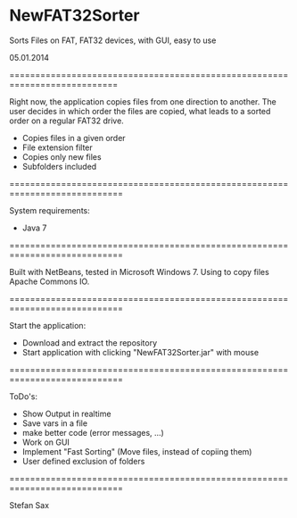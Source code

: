 NewFAT32Sorter
==============

Sorts Files on FAT, FAT32 devices, with GUI, easy to use



05.01.2014


 ===========================================================================

Right now, the application copies files from one direction to another. The user 
decides in which order the files are copied, what leads to a sorted order on a 
regular FAT32 drive.


 - Copies files in a given order
 - File extension filter
 - Copies only new files
 - Subfolders included

 ============================================================================

System requirements:
 - Java 7

 ============================================================================

Built with NetBeans, tested in Microsoft Windows 7. 
Using to copy files Apache Commons IO.

 ============================================================================

Start the application:
 - Download and extract the repository
 - Start application with clicking "NewFAT32Sorter.jar" with mouse
 
 ============================================================================
 
 
 ToDo's:
  - Show Output in realtime
  - Save vars in a file
  - make better code (error messages, ...)
  - Work on GUI 
  - Implement "Fast Sorting" (Move files, instead of copiing them)
  - User defined exclusion of folders
 
 ============================================================================
 
 Stefan Sax

